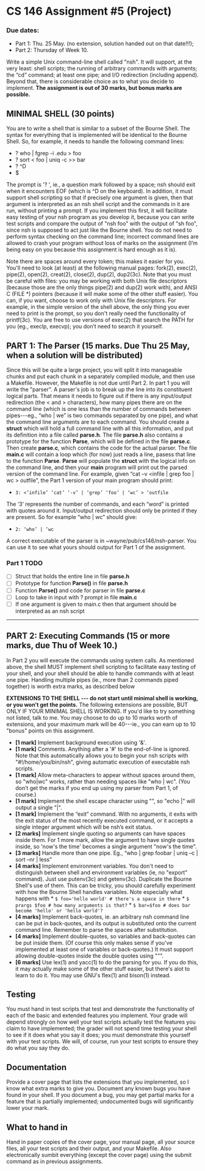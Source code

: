 # CS 146 Assignment #5 (Project)

### Due dates:
 - Part 1: Thu. 25  May.  (no extension, solution handed out on that date!!!);
 - Part 2: Thursday  of Week 10.

Write a simple Unix command-line shell called "nsh". It will support, at the very least: shell scripts; the running of arbitrary commands with arguments; the “cd” command; at least one pipe; and I/O redirection (including append). Beyond that, there is considerable choice as to what you decide to implement. **The assignment is out of 30 marks, but bonus marks are possible.**

## MINIMAL SHELL (30 points)
You are to write a shell that is similar to a subset of the Bourne Shell. The syntax for everything that is implemented will be identical to the Bourne Shell. So, for example, it needs to handle the following command lines:
  - ? who | fgrep -i .edu > foo
  - ? sort < foo | uniq -c >> bar
  - ? ^D
  - $

The prompt is '? ', ie., a question mark followed by a space; nsh should exit when it encounters EOF (which is ^D on the keyboard). In addition, it must support shell scripting so that if precisely one argument is given, then that argument is interpreted as an nsh shell script and the commands in it are run, without printing a prompt. If you implement this first, it will facilitate easy testing of your nsh program as you develop it, because you can write test scripts and compare the output of "nsh foo" with the output of "sh foo", since nsh is supposed to act just like the Bourne shell. You do not need to perform syntax checking on the command line; incorrect command lines are allowed to crash your program without loss of marks on the assignment (I’m being easy on you because this assignment is hard enough as it is).

Note there are spaces around every token; this makes it easier for you. You'll need to look (at least) at the following manual pages: fork(2), exec(2), pipe(2), open(2), creat(2), close(2), dup(2), dup2(3c). Note that you must be careful with files: you may be working with both Unix file descriptors (because those are the only things pipe(2) and dup(2) work with), and ANSI C (FILE *) pointers (because it will make some of the other stuff easier). You can, if you want, choose to work only with Unix file descriptors. For example, in the simple version of the shell above, the only thing you ever need to print is the prompt, so you don't really need the functionality of printf(3c). You are free to use versions of exec(2) that search the PATH for you (eg., execlp, execvp); you don’t need to search it yourself.


## PART 1: The Parser (15 marks. Due Thu 25 May, when a solution will be distributed)
Since this will be quite a large project, you will split it into manageable chunks and put each chunk in a separately compiled module, and then use a Makefile. However, the Makefile is not due until Part 2. In part 1 you will write the "parser". A parser's job is to break up the line into its constituent logical parts. That means it needs to figure out if there is any input/output redirection (the < and > characters), how many pipes there are on the command line (which is one less than the number of commands between pipes---eg., “who | we” is two commands separated by one pipe), and what the command line arguments are to each command. You should create a **struct** which will hold a full command line with all this information, and put its definition into a file called **parse.h**. The file **parse.h** also contains a prototype for the function **Parse**, which will be defined in the file **parse.c**. Then create **parse.c**, which contains the code for the actual parser. The file **main.c** will contain a loop which (for now) just reads a line, pasess that line to the function **Parse**. **Parse** will populate the **struct** with the logical info on the command line, and then your **main** program will print out the parsed version of the command line. For example, given “cat –v <infile | grep foo | wc > outfile”, the Part 1 version of your main program should print:
  - `3: <’infile’ ‘cat’ ‘-v’ | ‘grep’ ‘foo’ | ‘wc’ > ‘outfile`

The ‘3’ represents the number of commands, and each “word” is printed with quotes around it. Input/output redirection should only be printed if they are present. So for example “who | wc” should give:
  - `2: ‘who’ | ‘wc`

A correct executable of the parser is in ~wayne/pub/cs146/nsh-parser. You can use it to see what yours should output for Part 1 of the assignment.

### Part 1 TODO
  - [ ] Struct that holds the entire line in file **parse.h**
  - [ ] Prototype for function **Parse()** in file **parse.h**
  - [ ] Function **Parse()** and code for parser in file **parse.c**
  - [ ] Loop to take in input with ? prompt in file **main.c**
  - [ ] If one argument is given to main.c then that argument should be interpreted as an nsh script

----

## PART 2: Executing Commands (15 or more marks, due Thu of Week 10.)
In Part 2 you will execute the commands using system calls. As mentioned above, the shell MUST implement shell scripting to facilitate easy testing of your shell, and your shell should be able to handle commands with at least one pipe. Handling multiple pipes (ie., more than 2 commands piped together) is worth extra marks, as described below

**EXTENSIONS TO THE SHELL --- do not start until minimal shell is working, or you won’t get the points.** The following extensions are possible, BUT ONLY IF YOUR MINIMAL SHELL IS WORKING. If you'd like to try something not listed, talk to me. You may choose to do up to 10 marks worth of extensions, and your maximum mark will be 40---ie., you can earn up to 10 "bonus" points on this assignment.

  * **[1 mark]** Implement background execution using '&'.
  * **[1 mark]** Comments. Anything after a '#' to the end-of-line is ignored. Note that this automatically allows you to begin your nsh scripts with "#!/home/you/bin/nsh", giving automatic execution of executable nsh scripts.
  * **[1 mark]** Allow meta-characters to appear without spaces around them, so "who|wc" works, rather than needing spaces like "who | wc". (You don’t get the marks if you end up using my parser from Part 1, of course.)
  * **[1 mark]** Implement the shell escape character using "\", so "echo \|" will output a single "|".
  * **[1 mark]** Implement the “exit” command. With no arguments, it exits with the exit status of the most recently executed command, or it accepts a single integer argument which will be nsh’s exit status.
  * **[2 marks]** Implement single quoting so arguments can have spaces inside them. For 1 more mark, allow the argument to have single quotes inside, so 'now\'s the time' becomes a single argument "now's the time".
  * **[3 marks]** Handle more than one pipe. Eg., “who | grep foobar | uniq –c | sort –nr | less”
  * **[4 marks]** Implement environment variables. You don't need to distinguish between shell and environment variables (ie, no "export" command). Just use putenv(3c) and getenv(3c). Duplicate the Bourne Shell's use of them. This can be tricky, you should carefully experiment with how the Bourne Shell handles variables. Note especially what happens with
		* `$ foo='hello world' # there's a space in there`
		* `$ prargs $foo # how many arguments is that?`
		* `$ bar=$foo # does bar become 'hello' or 'hello world'?`
  * **[4 marks]** Implement back-quotes, ie. an arbitrary nsh command line can be put in back-quotes, and its output is substituted onto the current command line. Remember to parse the spaces after substitution.
  * **[4 marks]** Implement double-quotes, so variables and back-quotes can be put inside them. (Of course this only makes sense if you've implemented at least one of variables or back-quotes.) It must support allowing double-quotes inside the double quotes using "\"".
  * **[6 marks]** Use lex(1) and yacc(1) to do the parsing for you. If you do this, it may actually make some of the other stuff easier, but there's alot to learn to do it. You may use GNU's flex(1) and bison(1) instead.


## Testing
You must hand in test scripts that test and demonstrate the functionality of each of the basic and extended features you implement. Your grade will depend strongly on how well your test scripts actually test the features you claim to have implemented; the grader will not spend time testing your shell to see if it does what you say it does; you must demonstrate this yourself with your test scripts. We will, of course, run your test scripts to ensure they do what you say they do.

## Documentation
Provide a cover page that lists the extensions that you implemented, so I know what extra marks to give you. Document any known bugs you have found in your shell. If you document a bug, you may get partial marks for a feature that is partially implemented; undocumented bugs will significantly lower your mark.

## What to hand in
Hand in paper copies of the cover page, your manual page, all your source files, all your test scripts and their output, and your Makefile. Also electronically sumbit everything (except the cover page) using the submit command as in previous assignments.
